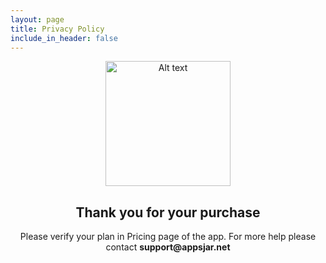 ```yaml
---
layout: page
title: Privacy Policy
include_in_header: false
---
```


<div style="display: flex;justify-content: center;flex-direction: column;align-items: center; text-align:center">
<img title="a title" alt="Alt text" src="https://cdn.pixabay.com/photo/2015/06/09/16/12/icon-803718_1280.png" width="200">
<h2>Thank you for your purchase</h2>
<div>Please verify your plan in Pricing page of the app. For more help please contact <b>support@appsjar.net</b></div>
</div>

